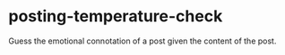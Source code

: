 # posting-temperature-check
Guess the emotional connotation of a post given the content of the post.
